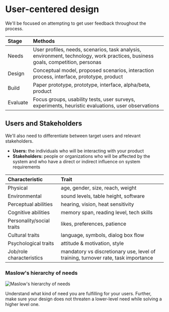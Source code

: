 # User-centered design

We'll be focused on attempting to get user feedback throughout the process.

| Stage    | Methods                                                                                                                        |
| :------- | :----------------------------------------------------------------------------------------------------------------------------- |
| Needs    | User profiles, needs, scenarios, task analysis, environment, technology, work practices, business goals, competition, personas |
| Design   | Conceptual model, proposed scenarios, interaction process, interface, prototype, product                                       |
| Build    | Paper prototype, prototype, interface, alpha/beta, product                                                                     |
| Evaluate | Focus groups, usability tests, user surveys, experiments, heuristic evaluations, user observations                             |

## Users and Stakeholders

We'll also need to differentiate between target users and relevant stakeholders.

- **Users:** the individuals who will be interacting with your product
- **Stakeholders:** people or organizations who will be affected by the system and who have a direct or indirect influence on system requirements

| Characteristic            | Trait                                                                             |
| :------------------------ | :-------------------------------------------------------------------------------- |
| Physical                  | age, gender, size, reach, weight                                                  |
| Environmental             | sound levels, table height, software                                              |
| Perceptual abilities      | hearing, vision, heat sensitivity                                                 |
| Cognitive abilities       | memory span, reading level, tech skills                                           |
| Personality/social traits | likes, preferences, patience                                                      |
| Cultural traits           | language, symbols, dialog box flow                                                |
| Psychological traits      | attitude & motivation, style                                                      |
| Job/role characteristics  | mandatory vs discretionary use, level of training, turnover rate, task importance |

### Maslow's hierarchy of needs

![Maslow's hierarchy of needs](https://upload.wikimedia.org/wikipedia/commons/thumb/e/e8/MaslowHierarchy.png/800px-MaslowHierarchy.png)

Understand what kind of need you are fulfilling for your users. Further, make sure your design does not threaten a lower-level need while solving a higher level one.
